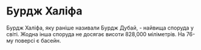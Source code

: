 # Бурдж Халіфа

Бурдж Халіфа, яку раніше називали Бурдж Дубай, - найвища споруда у світі. Жодна
інша споруда не досягає висоти 828,000 міліметрів. На 76-му поверсі є басейн.

